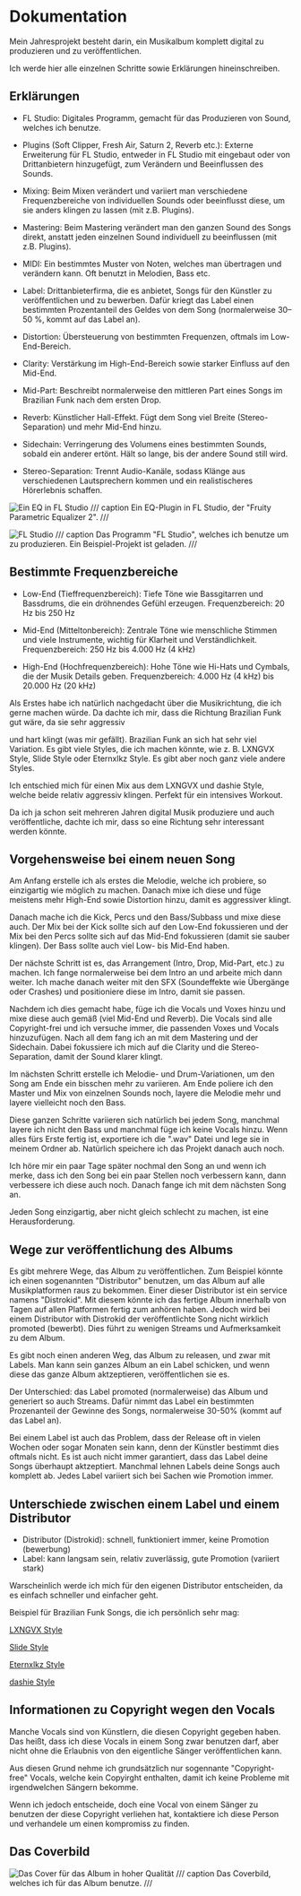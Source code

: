 # Dokumentation




Mein Jahresprojekt besteht darin, ein Musikalbum komplett digital zu produzieren und zu veröffentlichen.

Ich werde hier alle einzelnen Schritte sowie Erklärungen hineinschreiben.




## Erklärungen




* FL Studio: Digitales Programm, gemacht für das Produzieren von Sound, welches ich benutze.

* Plugins (Soft Clipper, Fresh Air, Saturn 2, Reverb etc.): Externe Erweiterung für FL Studio, entweder in FL Studio mit eingebaut oder von Drittanbietern hinzugefügt, zum Verändern und Beeinflussen des Sounds.

* Mixing: Beim Mixen verändert und variiert man verschiedene Frequenzbereiche von individuellen Sounds oder beeinflusst diese, um sie anders klingen zu lassen (mit z.B. Plugins).

* Mastering: Beim Mastering verändert man den ganzen Sound des Songs direkt, anstatt jeden einzelnen Sound individuell zu beeinflussen (mit z.B. Plugins).

* MIDI: Ein bestimmtes Muster von Noten, welches man übertragen und verändern kann. Oft benutzt in Melodien, Bass etc.

* Label: Drittanbieterfirma, die es anbietet, Songs für den Künstler zu veröffentlichen und zu bewerben. Dafür kriegt das Label einen bestimmten Prozentanteil des Geldes von dem Song (normalerweise 30–50 %, kommt auf das Label an).

* Distortion: Übersteuerung von bestimmten Frequenzen, oftmals im Low-End-Bereich.

* Clarity: Verstärkung im High-End-Bereich sowie starker Einfluss auf den Mid-End.

* Mid-Part: Beschreibt normalerweise den mittleren Part eines Songs im Brazilian Funk nach dem ersten Drop.

* Reverb: Künstlicher Hall-Effekt. Fügt dem Song viel Breite (Stereo-Separation) und mehr Mid-End hinzu.

* Sidechain: Verringerung des Volumens eines bestimmten Sounds, sobald ein anderer ertönt. Hält so lange, bis der andere Sound still wird.

* Stereo-Separation: Trennt Audio-Kanäle, sodass Klänge aus verschiedenen Lautsprechern kommen und ein realistischeres Hörerlebnis schaffen.

![Ein EQ in FL Studio](assets/images/EQ.png)
/// caption
Ein EQ-Plugin in FL Studio, der "Fruity Parametric Equalizer 2".
///

![FL Studio](assets/images/FLStudio.png)
/// caption
Das Programm "FL Studio", welches ich benutze um zu produzieren. Ein Beispiel-Projekt ist geladen.
///




## Bestimmte Frequenzbereiche




- Low-End (Tieffrequenzbereich): Tiefe Töne wie Bassgitarren und Bassdrums, die ein dröhnendes Gefühl erzeugen. Frequenzbereich: 20 Hz bis 250 Hz

- Mid-End (Mitteltonbereich): Zentrale Töne wie menschliche Stimmen und viele Instrumente, wichtig für Klarheit und Verständlichkeit. Frequenzbereich: 250 Hz bis 4.000 Hz (4 kHz)

- High-End (Hochfrequenzbereich): Hohe Töne wie Hi-Hats und Cymbals, die der Musik Details geben. Frequenzbereich: 4.000 Hz (4 kHz) bis 20.000 Hz (20 kHz)





Als Erstes habe ich natürlich nachgedacht über die Musikrichtung, die ich gerne machen würde. Da dachte ich mir, dass die Richtung Brazilian Funk gut wäre, da sie sehr aggressiv

und hart klingt (was mir gefällt). Brazilian Funk an sich hat sehr viel Variation. Es gibt viele Styles, die ich machen könnte, wie z. B. LXNGVX Style, Slide Style oder Eternxlkz Style. Es gibt aber noch ganz viele andere Styles.




Ich entschied mich für einen Mix aus dem LXNGVX und dashie Style, welche beide relativ aggressiv klingen. Perfekt für ein intensives Workout.

Da ich ja schon seit mehreren Jahren digital Musik produziere und auch veröffentliche, dachte ich mir, dass so eine Richtung sehr interessant werden könnte.




## Vorgehensweise bei einem neuen Song




Am Anfang erstelle ich als erstes die Melodie, welche ich probiere, so einzigartig wie möglich zu machen. Danach mixe ich diese und füge meistens mehr High-End sowie Distortion hinzu, damit es aggressiver klingt.

Danach mache ich die Kick, Percs und den Bass/Subbass und mixe diese auch. Der Mix bei der Kick sollte sich auf den Low-End fokussieren und der Mix bei den Percs sollte sich auf das Mid-End fokussieren (damit sie sauber klingen). Der Bass sollte auch viel Low- bis Mid-End haben.




Der nächste Schritt ist es, das Arrangement (Intro, Drop, Mid-Part, etc.) zu machen. Ich fange normalerweise bei dem Intro an und arbeite mich dann weiter. Ich mache danach weiter mit den SFX (Soundeffekte wie Übergänge oder Crashes) und positioniere diese im Intro, damit sie passen.

Nachdem ich dies gemacht habe, füge ich die Vocals und Voxes hinzu und mixe diese auch gemäß (viel Mid-End und Reverb). Die Vocals sind alle Copyright-frei und ich versuche immer, die passenden Voxes und Vocals hinzuzufügen. Nach all dem fang ich an mit dem Mastering und der Sidechain. Dabei fokussiere ich mich auf die Clarity und die Stereo-Separation, damit der Sound klarer klingt.

Im nächsten Schritt erstelle ich Melodie- und Drum-Variationen, um den Song am Ende ein bisschen mehr zu variieren. Am Ende poliere ich den Master und Mix von einzelnen Sounds noch, layere die Melodie mehr und layere vielleicht noch den Bass.




Diese ganzen Schritte variieren sich natürlich bei jedem Song, manchmal layere ich nicht den Bass und manchmal füge ich keine Vocals hinzu. Wenn alles fürs Erste fertig ist, exportiere ich die ".wav" Datei und lege sie in meinem Ordner ab. Natürlich speichere ich das Projekt danach auch noch.

Ich höre mir ein paar Tage später nochmal den Song an und wenn ich merke, dass ich den Song bei ein paar Stellen noch verbessern kann, dann verbessere ich diese auch noch. Danach fange ich mit dem nächsten Song an.

Jeden Song einzigartig, aber nicht gleich schlecht zu machen, ist eine Herausforderung.


## Wege zur veröffentlichung des Albums

Es gibt mehrere Wege, das Album zu veröffentlichen. Zum Beispiel könnte ich einen sogenannten "Distributor" benutzen, um das Album auf alle Musikplatformen raus zu bekommen. Einer dieser Distributor ist ein service namens "Distrokid". Mit diesem könnte ich das fertige Album innerhalb von Tagen auf allen Platformen fertig zum anhören haben.
Jedoch wird bei einem Distributor with Distrokid der veröffentlichte Song nicht wirklich promoted (bewerbt). Dies führt zu wenigen Streams und Aufmerksamkeit zu dem Album.

Es gibt noch einen anderen Weg, das Album zu releasen, und zwar mit Labels.
Man kann sein ganzes Album an ein Label schicken, und wenn diese das ganze Album aktzeptieren, veröffentlichen sie es.

Der Unterschied: das Label promoted (normalerweise) das Album und generiert so auch Streams. Dafür nimmt das Label ein bestimmten Prozenanteil der Gewinne des Songs, normalerweise 30-50% (kommt auf das Label an).

Bei einem Label ist auch das Problem, dass der Release oft in vielen Wochen oder sogar Monaten sein kann, denn der Künstler bestimmt dies oftmals nicht. Es ist auch nicht immer garantiert, dass das Label deine Songs überhaupt aktzeptiert. Manchmal lehnen Labels deine Songs auch komplett ab.
Jedes Label variiert sich bei Sachen wie Promotion immer.

## Unterschiede zwischen einem Label und einem Distributor

- Distributor (Distrokid): schnell, funktioniert immer, keine Promotion (bewerbung)
- Label: kann langsam sein, relativ zuverlässig, gute Promotion (variiert stark)

Warscheinlich werde ich mich für den eigenen Distributor entscheiden, da es einfach schneller und einfacher geht.



Beispiel für Brazilian Funk Songs, die ich persönlich sehr mag:




[LXNGVX Style](https://open.spotify.com/intl-de/track/3bvxDcAYgZyKQUb36ex0w8?si=f18d1a5315964d76)

[Slide Style](https://open.spotify.com/intl-de/track/60AVJqYgyAlCckC6Nh2tgO?si=ce72dd26f938403f)

[Eternxlkz Style](https://open.spotify.com/intl-de/track/67smGwuPEtA6GAfeweAVNO?si=0d75825ace254056)

[dashie Style](https://open.spotify.com/intl-de/track/2rCVGFo2htxWlkDwm3klAB?si=43c9ad4e9ba04788)

## Informationen zu Copyright wegen den Vocals

Manche Vocals sind von Künstlern, die diesen Copyright gegeben haben. Das heißt, dass ich diese Vocals in einem Song zwar benutzen darf, aber nicht ohne die Erlaubnis von den eigentliche Sänger veröffentlichen kann.

Aus diesen Grund nehme ich grundsätzlich nur sogennante "Copyright-free" Vocals, welche kein Copyirght enthalten, damit ich keine Probleme mit irgendwelchen Sängern bekomme.

Wenn ich jedoch entscheide, doch eine Vocal von einem Sänger zu benutzen der diese Copyright verliehen hat, kontaktiere ich diese Person und verhandele um einen kompromiss zu finden.

## Das Coverbild

![Das Cover für das Album in hoher Qualität](assets/images/NEXUS.png)
/// caption
Das Coverbild, welches ich für das Album benutze.
///